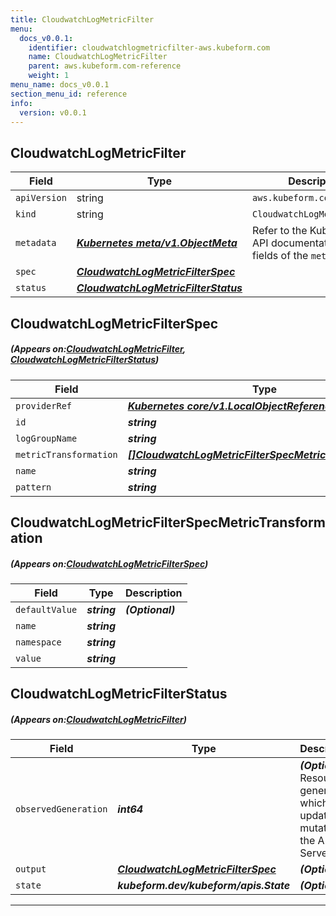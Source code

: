 ```yaml
---
title: CloudwatchLogMetricFilter
menu:
  docs_v0.0.1:
    identifier: cloudwatchlogmetricfilter-aws.kubeform.com
    name: CloudwatchLogMetricFilter
    parent: aws.kubeform.com-reference
    weight: 1
menu_name: docs_v0.0.1
section_menu_id: reference
info:
  version: v0.0.1
---
```


## CloudwatchLogMetricFilter
| Field | Type | Description |
| ------ | ----- | ----------- |
| `apiVersion` | string | `aws.kubeform.com/v1alpha1` |
|    `kind` | string | `CloudwatchLogMetricFilter` |
| `metadata` | ***[Kubernetes meta/v1.ObjectMeta](https://kubernetes.io/docs/reference/generated/kubernetes-api/v1.13/#objectmeta-v1-meta)***|Refer to the Kubernetes API documentation for the fields of the `metadata` field.|
| `spec` | ***[CloudwatchLogMetricFilterSpec](#CloudwatchLogMetricFilterSpec)***||
| `status` | ***[CloudwatchLogMetricFilterStatus](#CloudwatchLogMetricFilterStatus)***||
## CloudwatchLogMetricFilterSpec
##### (Appears on:[CloudwatchLogMetricFilter](#CloudwatchLogMetricFilter), [CloudwatchLogMetricFilterStatus](#CloudwatchLogMetricFilterStatus))
| Field | Type | Description |
| ------ | ----- | ----------- |
| `providerRef` | ***[Kubernetes core/v1.LocalObjectReference](https://kubernetes.io/docs/reference/generated/kubernetes-api/v1.13/#localobjectreference-v1-core)***||
| `id` | ***string***||
| `logGroupName` | ***string***||
| `metricTransformation` | ***[[]CloudwatchLogMetricFilterSpecMetricTransformation](#CloudwatchLogMetricFilterSpecMetricTransformation)***||
| `name` | ***string***||
| `pattern` | ***string***||
## CloudwatchLogMetricFilterSpecMetricTransformation
##### (Appears on:[CloudwatchLogMetricFilterSpec](#CloudwatchLogMetricFilterSpec))
| Field | Type | Description |
| ------ | ----- | ----------- |
| `defaultValue` | ***string***| ***(Optional)*** |
| `name` | ***string***||
| `namespace` | ***string***||
| `value` | ***string***||
## CloudwatchLogMetricFilterStatus
##### (Appears on:[CloudwatchLogMetricFilter](#CloudwatchLogMetricFilter))
| Field | Type | Description |
| ------ | ----- | ----------- |
| `observedGeneration` | ***int64***| ***(Optional)*** Resource generation, which is updated on mutation by the API Server.|
| `output` | ***[CloudwatchLogMetricFilterSpec](#CloudwatchLogMetricFilterSpec)***| ***(Optional)*** |
| `state` | ***kubeform.dev/kubeform/apis.State***| ***(Optional)*** |
---
